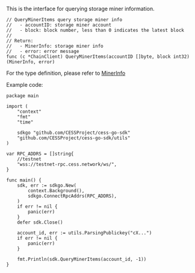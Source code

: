 This is the interface for querying storage miner information.

```golang
// QueryMinerItems query storage miner info
//   - accountID: storage miner account
//   - block: block number, less than 0 indicates the latest block
//
// Return:
//   - MinerInfo: storage miner info
//   - error: error message
func (c *ChainClient) QueryMinerItems(accountID []byte, block int32) (MinerInfo, error)
```
For the type definition, please refer to [MinerInfo](../chain_type.md#MinerInfo)

Example code:
```golang
package main

import (
    "context"
    "fmt"
    "time"

    sdkgo "github.com/CESSProject/cess-go-sdk"
    "github.com/CESSProject/cess-go-sdk/utils"
)

var RPC_ADDRS = []string{
    //testnet
    "wss://testnet-rpc.cess.network/ws/",
}

func main() {
    sdk, err := sdkgo.New(
        context.Background(),
        sdkgo.ConnectRpcAddrs(RPC_ADDRS),
    )
    if err != nil {
        panic(err)
    }
    defer sdk.Close()

    account_id, err := utils.ParsingPublickey("cX...")
    if err != nil {
        panic(err)
    }

    fmt.Println(sdk.QueryMinerItems(account_id, -1))
}
```